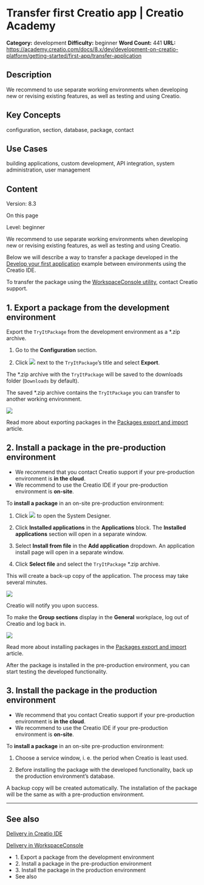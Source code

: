 # Transfer first Creatio app | Creatio Academy

**Category:** development **Difficulty:** beginner **Word Count:** 441 **URL:**
https://academy.creatio.com/docs/8.x/dev/development-on-creatio-platform/getting-started/first-app/transfer-application

## Description

We recommend to use separate working environments when developing new or
revising existing features, as well as testing and using Creatio.

## Key Concepts

configuration, section, database, package, contact

## Use Cases

building applications, custom development, API integration, system
administration, user management

## Content

Version: 8.3

On this page

Level: beginner

We recommend to use separate working environments when developing new or
revising existing features, as well as testing and using Creatio.

Below we will describe a way to transfer a package developed in the
[Develop your first application](https://academy.creatio.com/docs/8.x/dev/development-on-creatio-platform/category/app-development)
example between environments using the Creatio IDE.

To transfer the package using the
[WorkspaceConsole utility](https://academy.creatio.com/documents?ver=8.3&id=15207),
contact Creatio support.

## 1\. Export a package from the development environment​

Export the `TryItPackage` from the development environment as a \*.zip archive.

1. Go to the **Configuration** section.

2. Click
   ![](https://academy.creatio.com/sites/default/files/documentation/sdk/ru/BPMonlineWebSDK/Screenshots/SettingUpEnvironments/scr_Package_Settings.png)
   next to the `TryItPackage`’s title and select **Export**.

The \*.zip archive with the `TryItPackage` will be saved to the downloads folder
(`Downloads` by default).

The saved \*.zip archive contains the `TryItPackage` you can transfer to another
working environment.

![](https://academy.creatio.com/sites/default/files/documentation/sdk/ru/BPMonlineWebSDK/Screenshots/SettingUpEnvironments/7.17/scr_Export_Package.gif)

Read more about exporting packages in the
[Packages export and import](https://academy.creatio.com/documents?ver=8.3&id=15203&anchor=title-1226-1)
article.

## 2\. Install a package in the pre-production environment​

- We recommend that you contact Creatio support if your pre-production
  environment is **in the cloud**.
- We recommend to use the Creatio IDE if your pre-production environment is
  **on-site**.

To **install a package** in an on-site pre-production environment:

1. Click
   ![](https://academy.creatio.com/sites/default/files/documentation/sdk/ru/BPMonlineWebSDK/Screenshots/SettingUpEnvironments/scr_Settings_button.png)
   to open the System Designer.

2. Click **Installed applications** in the **Applications** block. The
   **Installed applications** section will open in a separate window.

3. Select **Install from file** in the **Add application** dropdown. An
   application install page will open in a separate window.

4. Click **Select file** and select the `TryItPackage` \*.zip archive.

This will create a back-up copy of the application. The process may take several
minutes.

![](https://academy.creatio.com/sites/default/files/documentation/sdk/ru/BPMonlineWebSDK/Screenshots/SettingUpEnvironments/7.17/scr_Install_Package.gif)

Creatio will notify you upon success.

To make the **Group sections** display in the **General** workplace, log out of
Creatio and log back in.

![](https://academy.creatio.com/sites/default/files/documentation/sdk/ru/BPMonlineWebSDK/Screenshots/SettingUpEnvironments/scr_Group_Sections.png)

Read more about installing packages in the
[Packages export and import](https://academy.creatio.com/documents?ver=8.3&id=15203&anchor=title-1226-1)
article.

After the package is installed in the pre-production environment, you can start
testing the developed functionality.

## 3\. Install the package in the production environment​

- We recommend that you contact Creatio support if your pre-production
  environment is **in the cloud**.
- We recommend to use the Creatio IDE if your pre-production environment is
  **on-site**.

To **install a package** in an on-site pre-production environment:

1. Choose a service window, i. e. the period when Creatio is least used.

2. Before installing the package with the developed functionality, back up the
   production environment’s database.

A backup copy will be created automatically. The installation of the package
will be the same as with a pre-production environment.

---

## See also​

[Delivery in Creatio IDE](https://academy.creatio.com/documents?ver=8.3&id=15203)

[Delivery in WorkspaceConsole](https://academy.creatio.com/documents?ver=8.3&id=15207)

- 1\. Export a package from the development environment
- 2\. Install a package in the pre-production environment
- 3\. Install the package in the production environment
- See also
